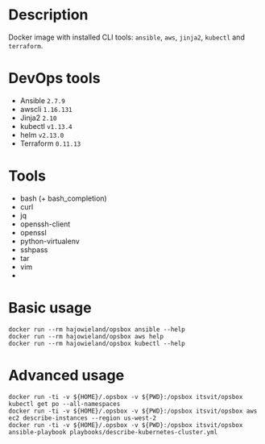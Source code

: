 # Description

Docker image with installed CLI tools: `ansible`, `aws`, `jinja2`, `kubectl` and `terraform`.

# DevOps tools

* Ansible   `2.7.9`
* awscli    `1.16.131`
* Jinja2    `2.10`
* kubectl   `v1.13.4`
* helm      `v2.13.0`
* Terraform `0.11.13`

# Tools

* bash (+ bash_completion)
* curl
* jq
* openssh-client
* openssl
* python-virtualenv
* sshpass
* tar
* vim
* 
# Basic usage

```
docker run --rm hajowieland/opsbox ansible --help
docker run --rm hajowieland/opsbox aws help
docker run --rm hajowieland/opsbox kubectl --help
```

# Advanced usage

```
docker run -ti -v ${HOME}/.opsbox -v ${PWD}:/opsbox itsvit/opsbox kubectl get po --all-namespaces
docker run -ti -v ${HOME}/.opsbox -v ${PWD}:/opsbox itsvit/opsbox aws ec2 describe-instances --region us-west-2
docker run -ti -v ${HOME}/.opsbox -v ${PWD}:/opsbox itsvit/opsbox ansible-playbook playbooks/describe-kubernetes-cluster.yml
```

